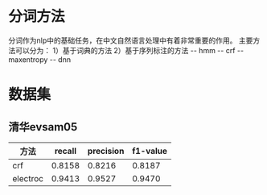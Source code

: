 # 分词方法

分词作为nlp中的基础任务，在中文自然语言处理中有着非常重要的作用。
主要方法可以分为：
1）基于词典的方法
2）基于序列标注的方法
-- hmm
-- crf
-- maxentropy
-- dnn


# 数据集
## 清华evsam05
| 方法 | recall | precision | f1-value |
| ---- | -------| ---------| -------- |
| crf | 0.8158       |  0.8216       |     0.8187    |
| electroc | 0.9413 | 0.9527 | 0.9470 |
